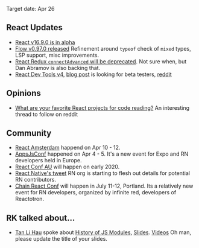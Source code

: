 Target date: Apr 26

React Updates
---
- [React v16.9.0 is in alpha](https://github.com/facebook/react/releases/tag/v16.9.0-alpha.0) 
- [Flow v0.97.0 released](https://github.com/facebook/flow/releases/tag/v0.97.0) Refinement around `typeof` check of `mixed` types, LSP support, misc improvements.
- [React Redux `connectAdvanced` will be deprecated](https://github.com/reduxjs/react-redux/issues/1236). Not sure when, but Dan Abramov is also backing that.
- [React Dev Tools v4](https://github.com/bvaughn/react-devtools-experimental/blob/master/OVERVIEW.md), [blog post](https://threadreaderapp.com/thread/1118676986887491584.html) is looking for beta testers, [reddit](https://www.reddit.com/r/reactjs/comments/behnou/react_devtools_v4_update_speed_improvements_new/)

Opinions
---
- [What are your favorite React projects for code reading?](https://www.reddit.com/r/reactjs/comments/bfpl9e/what_are_your_favorite_react_projects_for_code/) An interesting thread to follow on reddit

Community
---
- [React Amsterdam](https://react.amsterdam/) happend on Apr 10 - 12.
- [AppsJsConf](https://appjs.co/) happened on Apr 4 - 5. It's a new event for Expo and RN developers held in Europe.
- [React Conf AU](https://reactconf.com.au/) will happen on early 2020.
- [React Native's tweet](https://twitter.com/reactnative/status/1118548423018467331) RN org is starting to flesh out details for potential RN contributors.
- [Chain React Conf](https://infinite.red/ChainReactConf) will happen in July 11-12, Portland. Its a relatively new event for RN developers, organized by infinite red, developers of Reactotron.

RK talked about...
---
- [Tan Li Hau](https://twitter.com/tanhauhau) spoke about [History of JS Modules](https://github.com/Shopee/react-knowledgeable/issues/83), [Slides](https://slides.com/tanhauhau/deck-9#/). [Videos](https://www.youtube.com/watch?v=ypKvaCtMOck)  Oh man, please update the title of your slides.
